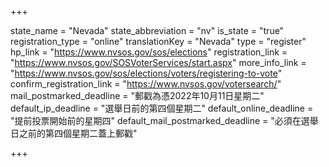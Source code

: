 +++

state_name = "Nevada"
state_abbreviation = "nv"
is_state = "true"
registration_type = "online"
translationKey = "Nevada"
type = "register"
hp_link = "https://www.nvsos.gov/sos/elections"
registration_link = "https://www.nvsos.gov/SOSVoterServices/start.aspx"
more_info_link = "https://www.nvsos.gov/sos/elections/voters/registering-to-vote"
confirm_registration_link = "https://www.nvsos.gov/votersearch/"
mail_postmarked_deadline = "郵戳為憑2022年10月11日星期二"
default_ip_deadline = "選舉日前的第四個星期二"
default_online_deadline = "提前投票開始前的星期四"
default_mail_postmarked_deadline = "必須在選舉日之前的第四個星期二蓋上郵戳"

+++